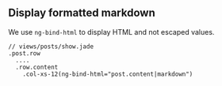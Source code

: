 ## Display formatted markdown

We use `ng-bind-html` to display HTML and not escaped values.

```jade
// views/posts/show.jade
.post.row
  ....
  .row.content
    .col-xs-12(ng-bind-html="post.content|markdown")
```

